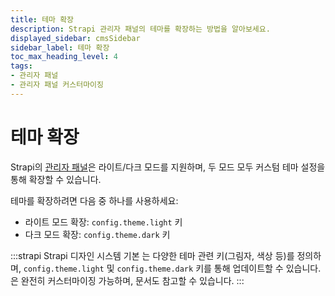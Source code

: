 ```yaml
---
title: 테마 확장
description: Strapi 관리자 패널의 테마를 확장하는 방법을 알아보세요.
displayed_sidebar: cmsSidebar
sidebar_label: 테마 확장
toc_max_heading_level: 4
tags:
- 관리자 패널
- 관리자 패널 커스터마이징
---
```


# 테마 확장

Strapi의 [관리자 패널](/cms/admin-panel-customization)은 라이트/다크 모드를 지원하며, 두 모드 모두 커스텀 테마 설정을 통해 확장할 수 있습니다.

테마를 확장하려면 다음 중 하나를 사용하세요:

- 라이트 모드 확장: `config.theme.light` 키
- 다크 모드 확장: `config.theme.dark` 키

:::strapi Strapi 디자인 시스템
기본 <ExternalLink to="https://github.com/strapi/design-system/tree/main/packages/design-system/src/themes" text="Strapi 테마"/>는 다양한 테마 관련 키(그림자, 색상 등)를 정의하며, `config.theme.light` 및 `config.theme.dark` 키를 통해 업데이트할 수 있습니다. <ExternalLink to="https://design-system.strapi.io/" text="Strapi 디자인 시스템"/>은 완전히 커스터마이징 가능하며, <ExternalLink to="https://design-system-git-main-strapijs.vercel.app" text="StoryBook"/> 문서도 참고할 수 있습니다.
:::
